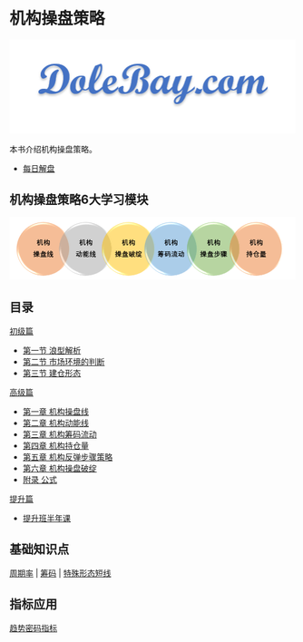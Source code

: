 # 机构操盘策略

![DoleBay.com](images/Icon_8.png)

本书介绍机构操盘策略。

- [每日解盘](daily/index.md)

## 机构操盘策略6大学习模块

![模块](images/jgcp/modules.png)

## 目录

[初级篇](primary/index.md)

- [第一节 浪型解析](primary/pr1.md)
- [第二节 市场环境的判断](primary/pr2.md)
- [第三节 建仓形态](primary/pr3.md)

[高级篇](advanced/index.md)

- [第一章 机构操盘线](advanced/chapter1/index.md)
- [第二章 机构动能线](advanced/chapter2/index.md)
- [第三章 机构筹码流动](advanced/chapter3/index.md)
- [第四章 机构持仓量](advanced/chapter4/index.md)
- [第五章 机构反弹步骤策略](advanced/chapter5/index.md)
- [第六章 机构操盘破绽](advanced/chapter6/index.md)
- [附录 公式](appendix/formula.md)

[提升篇](enhanced/index.md)

- [提升班半年课](enhanced/tsb202011.md)

## 基础知识点

[周期率](appendix/zql.md) |
 [筹码](appendix/cm.md) |
 [特殊形态短线](appendix/tsxtdx.md)

## 指标应用

[趋势密码指标](appendix/qsmm.md)
